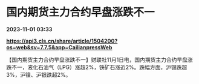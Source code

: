 # 国内期货主力合约早盘涨跌不一

**2023-11-01 03:33**

**https://api3.cls.cn/share/article/1504200?os=web&sv=7.7.5&app=CailianpressWeb**

【国内期货主力合约早盘涨跌不一】财联社11月1日电，国内期货主力合约早盘涨跌不一，液化石油气（LPG）涨超2%，铁矿石涨近2%。跌幅方面，沪锡跌超3%，沪镍、沪银跌超2%。